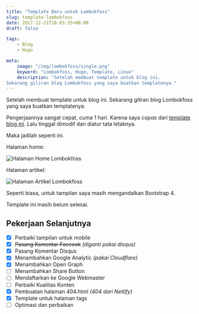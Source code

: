 ```yaml
---
title: "Template Baru untuk Lombokfoss"
slug: template-lombokfoss
date: 2017-12-21T16:03:55+08:00
draft: false

tags:
    - Blog
    - Hugo

meta:
    image: "/img/lombokfoss/single.png"
    keyword: "Lombokfoss, Hugo, Template, Linux"
    description: "Setelah membuat template untuk blog ini.
Sekarang giliran blog Lombokfoss yang saya buatkan templatenya."
---
```


Setelah membuat template untuk blog ini.
Sekarang giliran blog Lombokfoss yang saya buatkan templatenya.

Pengerjaannya sangat cepat, cuma 1 hari. Karena
saya _copas_ dari [template blog ini](https://github.com/ardianta/blog/tree/master/themes/pargo). Lalu tinggal 
dimodif dan diatur tata letaknya.

Maka jadilah seperti ini.

Halaman home:

![Halaman Home Lombokfoss](/img/lombokfoss/home.png)

Halaman artikel:

![Halaman Artikel Lombokfoss](/img/lombokfoss/single.png)

Seperti biasa, untuk tampilan saya masih mengandalkan Bootstrap 4.

Template ini masih belum selesai.

## Pekerjaan Selanjutnya

- [x] Perbaiki tampilan untuk mobile 
- [x] ~~Pasang Komentar Faceook~~ _(diganti pakai disqus)_
- [x] Pasang Komentar Disqus
- [x] Menambahkan Google Analytic _(pakai Cloudflare)_
- [x] Menambahkan Open Graph
- [ ] Menambahkan Share Button
- [ ] Mendaftarkan ke Google Webmaster
- [ ] Perbaiki Kualitas Konten
- [x] Pembuatan halaman 404.html _(404 dari Netlify)_
- [x] Template untuk halaman tags
- [ ] Optimasi dan perbaikan